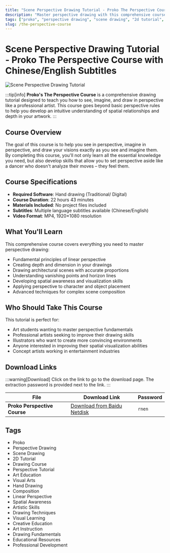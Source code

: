 ```yaml
---
title: "Scene Perspective Drawing Tutorial - Proko The Perspective Course with Chinese/English Subtitles"
description: "Master perspective drawing with this comprehensive course from Proko. Learn to see, imagine, and draw in perspective like a professional artist. Includes Chinese/English multilingual subtitles."
tags: ["proko", "perspective drawing", "scene drawing", "2d tutorial", "drawing course", "perspective tutorial", "art education", "visual arts", "hand drawing", "composition"]
slug: /the-perspective-course
---
```


<!--Above is frontmatter Part-generate depend on content meet Google Seo, you need to balance automation efficiency with Google’s core ranking factors—especially E-E-A-T (Experience, Expertise, Authoritativeness, Trustworthiness), -->

<!--First Part-This is Title -->
# Scene Perspective Drawing Tutorial - Proko The Perspective Course with Chinese/English Subtitles

<!--Second Part-This is First Banner -->
![Scene Perspective Drawing Tutorial](https://www.gfxcamp.com/wp-content/uploads/2025/09/Proko-The-Perspective-Course.jpg)

:::tip[info]
**Proko's The Perspective Course** is a comprehensive drawing tutorial designed to teach you how to see, imagine, and draw in perspective like a professional artist. This course goes beyond basic perspective rules to help you develop an intuitive understanding of spatial relationships and depth in your artwork.
:::

## Course Overview

The goal of this course is to help you see in perspective, imagine in perspective, and draw your visions exactly as you see and imagine them. By completing this course, you'll not only learn all the essential knowledge you need, but also develop skills that allow you to set perspective aside like a dancer who doesn't analyze their moves – they feel them.

## Course Specifications

- **Required Software**: Hand drawing (Traditional/ Digital)
- **Course Duration**: 22 hours 43 minutes
- **Materials Included**: No project files included
- **Subtitles**: Multiple language subtitles available (Chinese/English)
- **Video Format**: MP4, 1920×1080 resolution

## What You'll Learn

This comprehensive course covers everything you need to master perspective drawing:

- Fundamental principles of linear perspective
- Creating depth and dimension in your drawings
- Drawing architectural scenes with accurate proportions
- Understanding vanishing points and horizon lines
- Developing spatial awareness and visualization skills
- Applying perspective to character and object placement
- Advanced techniques for complex scene composition

## Who Should Take This Course

This tutorial is perfect for:
- Art students wanting to master perspective fundamentals
- Professional artists seeking to improve their drawing skills
- Illustrators who want to create more convincing environments
- Anyone interested in improving their spatial visualization abilities
- Concept artists working in entertainment industries

## Download Links
:::warning[Download]
Click on the link to go to the download page. The extraction password is provided next to the link.
:::

| File                       | Download Link                                                              | Password |
| -------------------------- | -------------------------------------------------------------------------- | -------- |
| **Proko Perspective Course** | [Download from Baidu Netdisk](https://pan.baidu.com/s/15XKH1yZr8taznWaniIXgcQ?pwd=rnen) | `rnen`   |

<!-- Generate new SEO-optimized tags based on content for this part,Ensure tags align with Google's E-E-A-T principles  -->
## Tags

- Proko
- Perspective Drawing
- Scene Drawing
- 2D Tutorial
- Drawing Course
- Perspective Tutorial
- Art Education
- Visual Arts
- Hand Drawing
- Composition
- Linear Perspective
- Spatial Awareness
- Artistic Skills
- Drawing Techniques
- Visual Learning
- Creative Education
- Art Instruction
- Drawing Fundamentals
- Educational Resources
- Professional Development